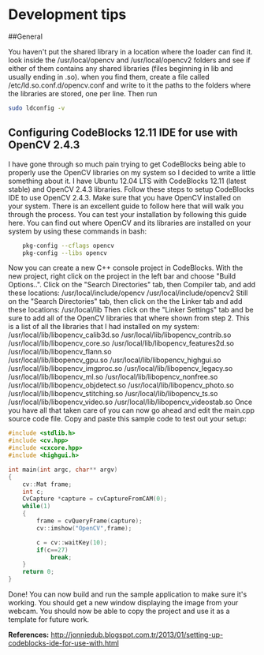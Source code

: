 Development tips
===

##General

You haven't put the shared library in a location where the loader can find it.
look inside the /usr/local/opencv and /usr/local/opencv2 folders and see if
either of them contains any shared libraries (files beginning in lib and
usually ending in .so). when you find them, create a file called
/etc/ld.so.conf.d/opencv.conf and write to it the paths to the folders where
the libraries are stored, one per line. Then run


```sh
sudo ldconfig -v
```

Configuring CodeBlocks 12.11 IDE for use with OpenCV 2.4.3
---

I have gone through so much pain trying to get CodeBlocks being able to properly use the OpenCV libraries on my system so I decided to write a little something about it. I have Ubuntu 12.04 LTS with CodeBlocks 12.11 (latest stable) and OpenCV 2.4.3 libraries. Follow these steps to setup CodeBlocks IDE to use OpenCV 2.4.3.
Make sure that you have OpenCV installed on your system. There is an excellent guide to follow here that will walk you through the process. You can test your installation by following this guide here.
You can find out where OpenCV and its libraries are installed on your system by using these commands in bash:
```sh
    pkg-config --cflags opencv
    pkg-config --libs opencv 
```
Now you can create a new C++ console project in CodeBlocks.
With the new project, right click on the project in the left bar and choose "Build Options..".
Click on the "Search Directories" tab, then Compiler tab, and add these locations:
    /usr/local/include/opencv
    /usr/local/include/opencv2
Still on the "Search Directories" tab, then click on the the Linker tab and add these locations:
    /usr/local/lib
Then click on the "Linker Settings" tab and be sure to add all of the OpenCV libraries that where shown from step 2. This is a list of all the libraries that I had installed on my system:
    /usr/local/lib/libopencv_calib3d.so
    /usr/local/lib/libopencv_contrib.so
    /usr/local/lib/libopencv_core.so 
    /usr/local/lib/libopencv_features2d.so 
    /usr/local/lib/libopencv_flann.so   
    /usr/local/lib/libopencv_gpu.so 
    /usr/local/lib/libopencv_highgui.so 
    /usr/local/lib/libopencv_imgproc.so 
    /usr/local/lib/libopencv_legacy.so   
    /usr/local/lib/libopencv_ml.so 
    /usr/local/lib/libopencv_nonfree.so 
    /usr/local/lib/libopencv_objdetect.so 
    /usr/local/lib/libopencv_photo.so 
    /usr/local/lib/libopencv_stitching.so 
    /usr/local/lib/libopencv_ts.so 
    /usr/local/lib/libopencv_video.so 
    /usr/local/lib/libopencv_videostab.so
Once you have all that taken care of you can now go ahead and edit the main.cpp source code file. Copy and paste this sample code to test out your setup:

```cpp
#include <stdlib.h>
#include <cv.hpp>
#include <cxcore.hpp>
#include <highgui.h> 

int main(int argc, char** argv)
{
    cv::Mat frame;
    int c;
    CvCapture *capture = cvCaptureFromCAM(0);
    while(1)
    {
        frame = cvQueryFrame(capture);
        cv::imshow("OpenCV",frame);

        c = cv::waitKey(10);
        if(c==27)
            break;
    }
    return 0;
}
```
Done! You can now build and run the sample application to make sure it's working. You should get a new window displaying the image from your webcam. You should now be able to copy the project and use it as a template for future work.

**References:** http://jonniedub.blogspot.com.tr/2013/01/setting-up-codeblocks-ide-for-use-with.html
